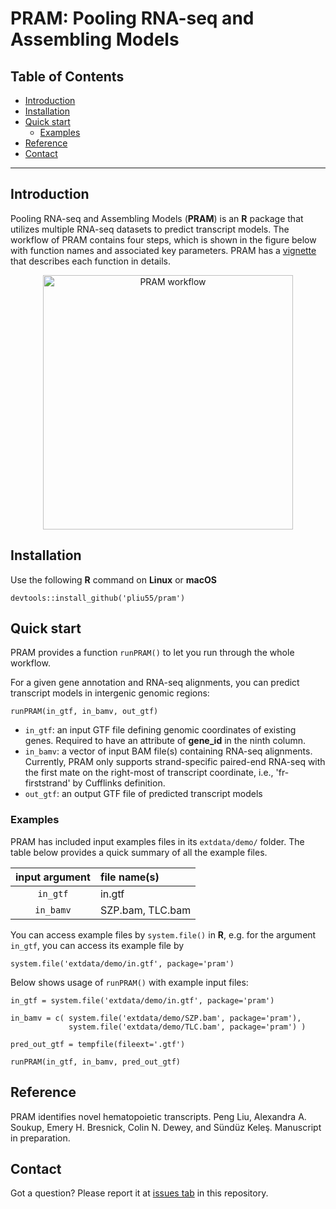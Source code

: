 PRAM: Pooling RNA-seq and Assembling Models
===========================================

Table of Contents
-----------------

* [Introduction](#Introduction)
* [Installation](#Installation)
* [Quick start](#Quick-start)
  * [Examples](#Examples)
* [Reference](#Reference)
* [Contact](#Contact)

* * *

## <a name='Introduction'></a> Introduction

Pooling RNA-seq and Assembling Models (__PRAM__) is an __R__ package that 
utilizes multiple RNA-seq datasets to predict transcript models. The workflow 
of PRAM contains four steps, which is shown in 
the figure below with function names and associated key parameters.  PRAM has a
[vignette](vignettes/pram.Rmd) that describes each function in details.

<p align='center'>
  <img src="https://github.com/pliu55/pram/blob/master/vignettes/workflow_noScreen.jpg" alt="PRAM workflow" width="400" height="407">
</p>

## <a name='Installation'></a> Installation

Use the following __R__ command on __Linux__ or __macOS__

<!--
- Cufflinks v2.2.1 macOS binary have some issues
- it will report segmentation fault for the same bam file, which Linux 
  Cufflinks runs ok
- Have to use Cufflinks v2.1.1 for macOS instead
-->

```
devtools::install_github('pliu55/pram')
```

## <a name='Quick-start'></a>Quick start

PRAM provides a function `runPRAM()` to let you run through the whole workflow.

<!--
### <a name='predict-only'></a> Predict transcript models only
-->

For a given gene annotation and RNA-seq alignments, you can predict transcript
models in intergenic genomic regions:
```
runPRAM(in_gtf, in_bamv, out_gtf)
```

- `in_gtf`:  an input GTF file defining genomic coordinates of existing genes. 
             Required to have an attribute of __gene_id__ in the ninth column.
- `in_bamv`:  a vector of input BAM file(s) containing RNA-seq alignments. 
              Currently,
              PRAM only supports strand-specific paired-end RNA-seq with the 
              first mate on the right-most of transcript coordinate, i.e., 
              'fr-firststrand' by Cufflinks definition.
- `out_gtf`:  an output GTF file of predicted transcript models


<!--
### <a name='predict-screen'></a> Predict transcript models and screen them by ChIP-seq

If you are interested to predict intergenic transcripts for a particular cell
or tissue type, you can use epigenetic ChIP-seq 
data together with known transcripts and their expression levels to further 
screen intergenic transcript models:
```
runPRAM(in_gtf, in_bamv, out_gtf, in_bedv, training_tpms, training_gtf)
```

- `in_gtf`, `in_bamv`, and `out_gtf` are the same as described above
- `in_bedv`:  A vector of BED file(s) containing ChIP-seq alignments.
- `training_tpms`:  A vector of RSEM quantification results for known
                    transcripts
- `training_gtf`:  A GTF file defining genomic coordinates of known
                   transcripts 
-->

### <a name='Examples'></a> Examples
PRAM has included input examples files in its `extdata/demo/` 
folder.  The table below provides a quick summary of all the example files.

| input argument | file name(s) |
|:--------------:|:-------------|
| `in_gtf`       | in.gtf       |
| `in_bamv`      | SZP.bam, TLC.bam   |
<!--
| `in_bedv`      | H3K79me2.bed.gz, POLR2.bed.gz   |
| `training_tpms`| AED1.isoforms.results, AED2.isoforms.results   |
| `training_gtf` | training.gtf |
-->

You can access example files by `system.file()` in __R__, e.g. for the 
argument `in_gtf`, you can access its example file by
```
system.file('extdata/demo/in.gtf', package='pram')
```

Below shows usage of `runPRAM()` with example input files: 
<!--
##
## Predict transcript models only
##
-->
```
in_gtf = system.file('extdata/demo/in.gtf', package='pram')

in_bamv = c( system.file('extdata/demo/SZP.bam', package='pram'),
             system.file('extdata/demo/TLC.bam', package='pram') )

pred_out_gtf = tempfile(fileext='.gtf')

runPRAM(in_gtf, in_bamv, pred_out_gtf)
```

<!--
##
## Predict transcript models and screen them by ChIP-seq data
##
in_bedv = c( system.file('extdata/demo/H3K79me2.bed.gz', package='pram'),
             system.file('extdata/demo/POLR2.bed.gz',    package='pram') )

training_tpms = c( system.file('extdata/demo/AED1.isoforms.results', package='pram'),
                   system.file('extdata/demo/AED2.isoforms.results', package='pram') )

training_gtf = system.file('extdata/demo/training.gtf', package='pram')

screen_out_gtf = tempfile(fileext='.gtf')

runPRAM(in_gtf, in_bamv, screen_out_gtf, in_bedv, training_tpms, training_gtf)
-->

## <a name="Reference"></a> Reference

PRAM identifies novel hematopoietic transcripts. Peng Liu, Alexandra A. Soukup, Emery H. Bresnick, Colin N. Dewey, and Sündüz Keleş. Manuscript in preparation.


## <a name="Contact"></a> Contact

Got a question? Please report it at [issues tab](https://github.com/pliu55/pram/issues) in this repository.

